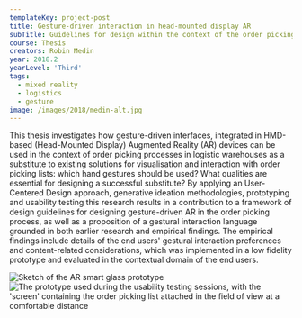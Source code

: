 ```yaml
---
templateKey: project-post
title: Gesture-driven interaction in head-mounted display AR
subTitle: Guidelines for design within the context of the order picking process in logistic warehouses
course: Thesis
creators: Robin Medin
year: 2018.2
yearLevel: 'Third'
tags:
  - mixed reality
  - logistics
  - gesture
image: /images/2018/medin-alt.jpg
---
```


This thesis investigates how gesture-driven interfaces, integrated in HMD-based (Head-Mounted Display) Augmented Reality (AR) devices can be used in the context of order picking processes in logistic warehouses as a substitute to existing solutions for visualisation and interaction with order picking lists: which hand gestures should be used? What qualities are essential for designing a successful substitute? By applying an User-Centered Design approach, generative ideation methodologies, prototyping and usability testing this research results in a contribution to a framework of design guidelines for designing gesture-driven AR in the order picking process, as well as a proposition of a gestural interaction language grounded in both earlier research and empirical findings. The empirical findings include details of the end users' gestural interaction preferences and content-related considerations, which was implemented in a low fidelity prototype and evaluated in the contextual domain of the end users.

<ImageSet>

![Sketch of the AR smart glass prototype](/images/2018/medin-18.jpg 'Sketch of the AR smart glass prototype')
![The prototype used during the usability testing sessions, with the 'screen' containing the order picking list attached in the field of view at a comfortable distance](/images/2018/medin-20.jpg 'The prototype used during the usability testing sessions, with the "screen" containing the order picking list attached in the field of view at a comfortable distance')

</ImageSet>